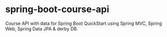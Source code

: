 # spring-boot-course-api
Course API with data for Spring Boot QuickStart using Spring MVC, Spring Web, Spring Data JPA &amp; derby DB.
